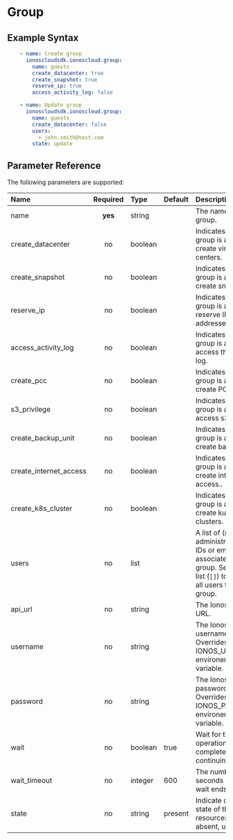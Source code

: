 # Group

## Example Syntax

```yaml
    - name: Create group
      ionoscloudsdk.ionoscloud.group:
        name: guests
        create_datacenter: true
        create_snapshot: true
        reserve_ip: true
        access_activity_log: false

    - name: Update group
      ionoscloudsdk.ionoscloud.group:
        name: guests
        create_datacenter: false
        users:
          - john.smith@test.com
        state: update
```

## Parameter Reference

The following parameters are supported:

| Name | Required | Type | Default | Description |
| :--- | :---: | :--- | :--- | :--- |
| name | **yes** | string |  | The name of the group. |
| create\_datacenter | no | boolean |  | Indicates if the group is allowed to create virtual data centers. |
| create\_snapshot | no | boolean |  | Indicates if the group is allowed to create snapshots. |
| reserve\_ip | no | boolean |  | Indicates if the group is allowed to reserve IP addresses. |
| access\_activity\_log | no | boolean |  | Indicates if the group is allowed to access the activity log. |
| create_pcc | no | boolean |  | Indicates if the group is allowed to create PCCs. |
| s3_privilege | no | boolean |  | Indicates if the group is allowed to access s3. |
| create_backup_unit | no | boolean |  | Indicates if the group is allowed to create backupunits. |
| create_internet_access | no | boolean |  | Indicates if the group is allowed to create internet access.. |
| create_k8s_cluster | no | boolean |  | Indicates if the group is allowed to create kubernetes clusters. |
| users | no | list |  | A list of \(non-administrator\) user IDs or emails to associate with the group. Set to empty list \(`[]`\) to remove all users from the group. |
| api\_url | no | string |  | The Ionos API base URL. |
| username | no | string |  | The Ionos username. Overrides the IONOS\_USERNAME environement variable. |
| password | no | string |  | The Ionos password. Overrides the IONOS\_PASSWORD environement variable. |
| wait | no | boolean | true | Wait for the operation to complete before continuing. |
| wait\_timeout | no | integer | 600 | The number of seconds until the wait ends. |
| state | no | string | present | Indicate desired state of the resource: **present**, absent, update |


